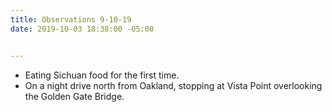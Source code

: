 ```yaml
---
title: Observations 9-10-19
date: 2019-10-03 18:38:00 -05:00


---
```


- Eating Sichuan food for the first time.
- On a night drive north from Oakland, stopping at Vista Point overlooking the Golden Gate Bridge.